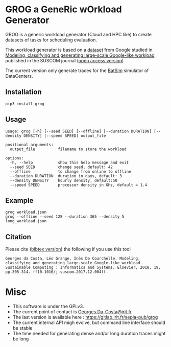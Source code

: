# GROG a GeneRic wOrkload Generator

GROG is a generic workload generator (Cloud and HPC like) to create datasets of tasks for scheduling evaluation.

This workload generator is based on a [dataset](https://research.google/tools/datasets/cluster-workload-traces/) from Google studied in [Modeling, classifying and generating large-scale Google-like workload](https://www.sciencedirect.com/science/article/abs/pii/S2210537917301634) published in the SUSCOM journal ([open access version](https://hal.archives-ouvertes.fr/hal-02640354/document))

The current version only generate traces for the [BatSim](https://gitlab.inria.fr/batsim/batsim) simulator of DataCenters.

## Installation

    pip3 install grog

## Usage

    usage: grog [-h] [--seed SEED] [--offline] [--duration DURATION] [--density DENSITY] [--speed SPEED] output_file

    positional arguments:
      output_file          filename to store the workload

    options:
      -h, --help           show this help message and exit
      --seed SEED          change seed, default: 42
      --offline            to change from online to offline
      --duration DURATION  duration in days, default: 3
      --density DENSITY    hourly density, default:50
      --speed SPEED        processor density in GHz, default = 1.4

## Example

    grog workload.json
    grog --offline --seed 128 --duration 365 --density 5 long_workload.json

## Citation

Please cite ([bibtex version](https://hal.archives-ouvertes.fr/hal-02640354v1/bibtex)) the following if you use this tool

    Georges da Costa, Léo Grange, Inès De Courchelle. Modeling, classifying and generating large-scale Google-like workload. Sustainable Computing : Informatics and Systems, Elsevier, 2018, 19, pp.305-314. ff10.1016/j.suscom.2017.12.004ff.
    
    
# Misc

 * This software is under the GPLv3.
 * The current point of contact is Georges.Da-Costa@irit.fr
 * The last version is available here : https://gitlab.irit.fr/sepia-pub/grog
 * The current internal API migh evolve, but command line interface should be stable
 * The time needed for generating dense and/or long duration traces might be long
